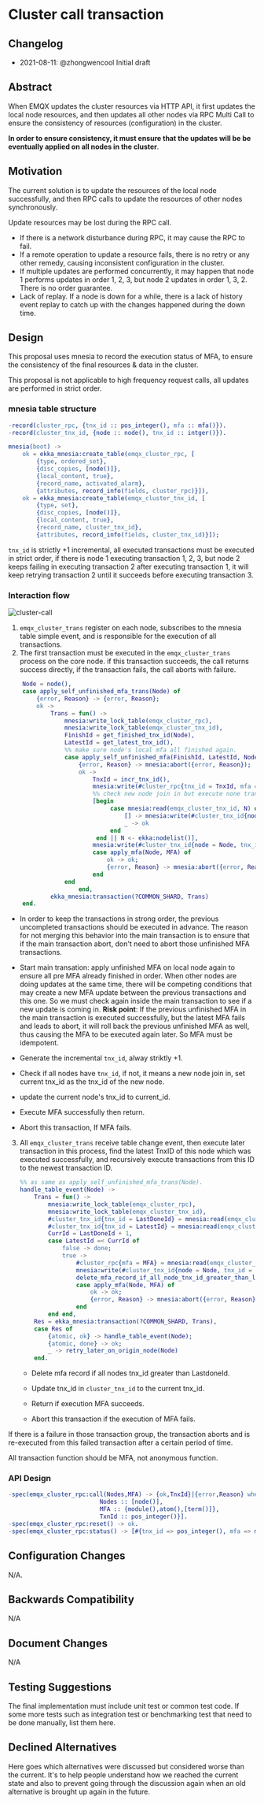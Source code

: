 # Cluster call transaction

## Changelog

* 2021-08-11: @zhongwencool Initial draft

## Abstract

When EMQX updates the cluster resources via HTTP API,  it first updates the local node resources, and then updates all other nodes via RPC Multi Call to ensure the consistency of resources (configuration)  in the cluster.

**In order to ensure consistency, it must ensure that the updates will be be eventually applied on all nodes in the cluster**.

## Motivation

The current solution is to update the resources of the local node successfully, and then RPC calls to update the resources of other nodes synchronously.

Update resources may be lost during the RPC call.

- If there is a network disturbance during RPC, it may cause the RPC to fail.
- If a remote operation to update a resource fails, there is no retry or any other remedy, causing inconsistent configuration in the cluster.
- If multiple updates are performed concurrently, it may happen that node 1 performs updates in order 1, 2, 3, but node 2 updates in order 1, 3, 2. There is no order guarantee.
- Lack of replay. If a node is down for a while, there is a lack of history event replay to catch up with the changes happened during the down time.

## Design

This proposal uses mnesia to record the execution status of MFA, to ensure the consistency of the final resources & data in the cluster.

This proposal is not applicable to high frequency request calls, all updates are performed in strict order.

### mnesia table structure

```erlang
-record(cluster_rpc, {tnx_id :: pos_integer(), mfa :: mfa()}).
-record(cluster_tnx_id, {node :: node(), tnx_id :: intger()}).

mnesia(boot) ->
    ok = ekka_mnesia:create_table(emqx_cluster_rpc, [
        {type, ordered_set},
        {disc_copies, [node()]},
        {local_content, true},
        {record_name, activated_alarm},
        {attributes, record_info(fields, cluster_rpc)}]),
    ok = ekka_mnesia:create_table(emqx_cluster_tnx_id, [
        {type, set},
        {disc_copies, [node()]},
        {local_content, true},
        {record_name, cluster_tnx_id},
        {attributes, record_info(fields, cluster_tnx_id)}]);
```

`tnx_id` is strictly +1 incremental, all executed transactions must be executed in strict order, if there is node 1 executing transaction 1, 2, 3, but node 2 keeps failing in executing transaction 2 after executing transaction 1, it will keep retrying transaction 2 until it succeeds before executing transaction 3.

### Interaction flow

![cluster-call](./0012-assets/cluster-call.png)

1. `emqx_cluster_trans` register on each node, subscribes to the mnesia table simple event, and is responsible for the execution of all transactions.
2. The first transaction must be executed in the `emqx_cluster_trans` process on the core node. if this transaction succeeds, the call returns success directly, if the transaction fails, the call aborts with failure.

```erlang
    Node = node(),
    case apply_self_unfinished_mfa_trans(Node) of
        {error, Reason} -> {error, Reason};
        ok ->
            Trans = fun() ->
                mnesia:write_lock_table(emqx_cluster_rpc),
                mnesia:write_lock_table(emqx_cluster_tnx_id),
                FinishId = get_finished_tnx_id(Node),
                LatestId = get_latest_tnx_id(),
                %% make sure node's local mfa all finished again.
                case apply_self_unfinished_mfa(FinishId, LatestId, Node) of
                    {error, Reason} -> mnesia:abort({error, Reason});
                    ok ->
                        TnxId = incr_tnx_id(),
                        mnesia:write(#cluster_rpc{tnx_id = TnxId, mfa = MFA}),
                        %% check new node join in but execute none transaction yet.
                        [begin
                             case mnesia:read(emqx_cluster_tnx_id, N) of
                                 [] -> mnesia:write(#cluster_tnx_id{node = N, tnx_id = TnxId - 1});
                                 _ -> ok
                             end
                         end || N <- ekka:nodelist()],
                        mnesia:write(#cluster_tnx_id{node = Node, tnx_id = TnxId}),
                        case apply_mfa(Node, MFA) of
                            ok -> ok;
                            {error, Reason} -> mnesia:abort({error, Reason})
                        end
                end
                    end,
            ekka_mnesia:transaction(?COMMON_SHARD, Trans)
    end.
```

- In order to keep the transactions in strong order, the previous uncompleted transactions should be executed in advance. The reason for not merging this behavior into the main transaction is to ensure that if the main transaction abort, don't need to abort those unfinished MFA transactions.
- Start main transation: apply unfinished MFA on local node again to ensure all pre MFA already finished in order. When other nodes are doing updates at the same time, there will be competing conditions that may create a new MFA update between the previous transactions and this one. So we must check again inside the main transaction to see if a new update is coming in.
  **Risk point**: If the previous unfinished MFA in the main transaction is executed successfully, but the latest MFA fails and leads to abort,  it will roll back the previous unfinished MFA as well, thus causing the MFA to be executed again later. So MFA must be idempotent.
- Generate the incremental `tnx_id`, alway striktly +1.

- Check if all nodes have `tnx_id`, if not, it means a new node join in, set current tnx_id as the  tnx_id of the new node.
- update the current node's tnx_id to current_id.
- Execute MFA successfully then return.
- Abort this transaction, If MFA fails.

3. All `emqx_cluster_trans` receive table change event, then execute later transaction in this process, find the latest TnxID of this node which was executed successfully, and recursively execute transactions from this ID to the newest transaction ID.

   ```erlang
   %% as same as apply_self_unfinished_mfa_trans(Node).
   handle_table_event(Node) ->
       Trans = fun() ->
           mnesia:write_lock_table(emqx_cluster_rpc),
           mnesia:write_lock_table(emqx_cluster_tnx_id),
           #cluster_tnx_id{tnx_id = LastDoneId} = mnesia:read(emqx_cluster_tnx_id, Node),
           #cluster_tnx_id{tnx_id = LatestId} = mnesia:read(emqx_cluster_tnx_id, 'latest-tnx-id'),
           CurrId = LastDoneId + 1,
           case LatestId =< CurrId of
               false -> done;
               true ->
                   #cluster_rpc{mfa = MFA} = mnesia:read(emqx_cluster_rpc, CurrId),
                   mnesia:write(#cluster_tnx_id{node = Node, tnx_id = CurrId}),
                   delete_mfa_record_if_all_node_tnx_id_greater_than_lastdone_id(),
                   case apply_mfa(Node, MFA) of
                       ok -> ok;
                       {error, Reason} -> mnesia:abort({error, Reason})
                   end
           end end,
       Res = ekka_mnesia:transaction(?COMMON_SHARD, Trans),
       case Res of
           {atomic, ok} -> handle_table_event(Node);
           {atomic, done} -> ok;
           _ -> retry_later_on_origin_node(Node)
       end.
   ```

   - Delete mfa record if all nodes tnx_id greater than LastdoneId.

   - Update tnx_id in `cluster_tnx_id` to the current tnx_id.
   - Return if execution MFA succeeds.
   - Abort this transaction if the execution of MFA fails.

If there is a failure in those transaction group, the transaction aborts and is re-executed from this failed transaction after a certain period of time.

All transaction function should be MFA, not anonymous function.

### API Design

```erlang
-spec(emqx_cluster_rpc:call(Nodes,MFA) -> {ok,TnxId}|{error,Reason} when
                          Nodes :: [node()],
                          MFA :: {module(),atom(),[term()]},                          
                          TxnId :: pos_integer()}].  
-spec(emqx_cluster_rpc:reset() -> ok.
-spec(emqx_cluster_rpc:status() -> [#{tnx_id => pos_integer(), mfa => mfa(), pending_node => [node()]}]).
```

## Configuration Changes

N/A.

## Backwards Compatibility

N/A

## Document Changes

N/A

## Testing Suggestions

The final implementation must include unit test or common test code. If some
more tests such as integration test or benchmarking test that need to be done
manually, list them here.

## Declined Alternatives

Here goes which alternatives were discussed but considered worse than the current.
It's to help people understand how we reached the current state and also to
prevent going through the discussion again when an old alternative is brought
up again in the future.

